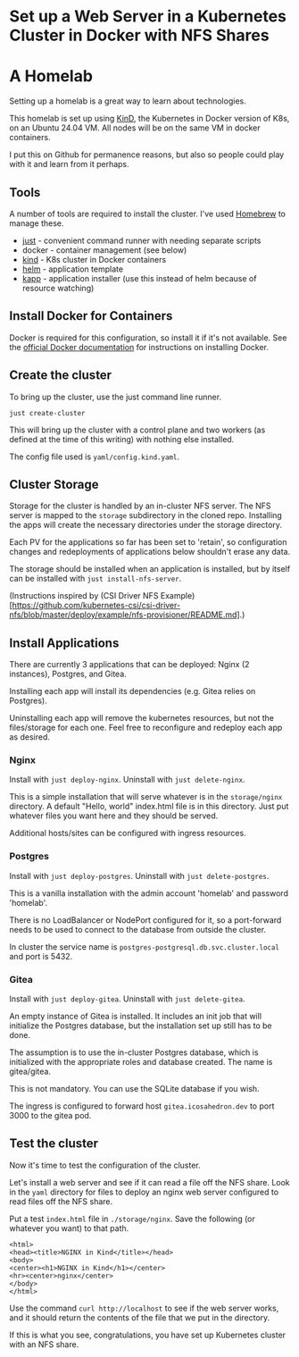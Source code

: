 # Set up a Web Server in a Kubernetes Cluster in Docker with NFS Shares

# A Homelab

Setting up a homelab is a great way to learn about technologies.

This homelab is set up using [KinD](https://kind.sigs.k8s.io/), 
the Kubernetes in Docker version of K8s, on an Ubuntu 24.04 VM. 
All nodes will be on the same VM in docker containers.

I put this on Github for permanence reasons, but also so people 
could play with it and learn from it perhaps.

## Tools

A number of tools are required to install the cluster. I've used [Homebrew](https://brew.sh) to manage these.

* [just](https://just.systems/) - convenient command runner with needing separate scripts
* docker - container management (see below)
* [kind](https://kind.sigs.k8s.io/) - K8s cluster in Docker containers
* [helm](https://helm.sh/) - application template
* [kapp](https://carvel.dev/kapp/) - application installer (use this instead of helm because of resource watching)

## Install Docker for Containers

Docker is required for this configuration, so install it if it's not available. 
See the [official Docker documentation](https://docs.docker.com/engine/install/ubuntu) 
for instructions on installing Docker.

## Create the cluster

To bring up the cluster, use the just command line runner.

```
just create-cluster
```

This will bring up the cluster with a control plane and two workers (as defined
at the time of this writing) with nothing else installed.

The config file used is `yaml/config.kind.yaml`.

## Cluster Storage

Storage for the cluster is handled by an in-cluster NFS server. The NFS server
is mapped to the `storage` subdirectory in the cloned repo. Installing the apps will
create the necessary directories under the storage directory.

Each PV for the applications so far has been set to 'retain', so configuration
changes and redeployments of applications below shouldn't erase any data.

The storage should be installed when an application is installed, but by itself
can be installed with `just install-nfs-server`.

(Instructions inspired by (CSI Driver NFS Example)[https://github.com/kubernetes-csi/csi-driver-nfs/blob/master/deploy/example/nfs-provisioner/README.md].)

## Install Applications

There are currently 3 applications that can be deployed: Nginx (2 instances), Postgres, and Gitea.

Installing each app will install its dependencies (e.g. Gitea relies on Postgres).

Uninstalling each app will remove the kubernetes resources, but not the files/storage
for each one. Feel free to reconfigure and redeploy each app as desired.

### Nginx

Install with `just deploy-nginx`. Uninstall with `just delete-nginx`.

This is a simple installation that will serve whatever is in the `storage/nginx` directory.
A default "Hello, world" index.html file is in this directory. Just put whatever files you want here and they should be served.

Additional hosts/sites can be configured with ingress resources.

### Postgres

Install with `just deploy-postgres`. Uninstall with `just delete-postgres`.

This is a vanilla installation with the admin account 'homelab' and password 'homelab'.

There is no LoadBalancer or NodePort configured for it, so a port-forward needs 
to be used to connect to the database from outside the cluster.

In cluster the service name is `postgres-postgresql.db.svc.cluster.local` and port is 5432.

### Gitea

Install with `just deploy-gitea`. Uninstall with `just delete-gitea`.

An empty instance of Gitea is installed. It includes an init job that will initialize 
the Postgres database, but the installation set up still has to be done.

The assumption is to use the in-cluster Postgres database, which is initialized with
the appropriate roles and database created. The name is gitea/gitea. 

This is not mandatory. You can use the SQLite database if you wish.

The ingress is configured to forward host `gitea.icosahedron.dev` to port 3000
to the gitea pod.

## Test the cluster

Now it's time to test the configuration of the cluster.

Let's install a web server and see if it can read a file off the NFS share. Look in the `yaml` directory for files to deploy an nginx web server configured to read files off the NFS share.

Put a test `index.html` file in `./storage/nginx`. Save the following (or whatever you want) to that path.

```
<html>
<head><title>NGINX in Kind</title></head>
<body>
<center><h1>NGINX in Kind</h1></center>
<hr><center>nginx</center>
</body>
</html>
```

Use the command `curl http://localhost` to see if the web server works, and it should return the contents of the file that we put in the directory.

If this is what you see, congratulations, you have set up Kubernetes cluster with an NFS share.
